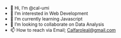 - 👋 Hi, I’m @cal-umi
- 👀 I’m interested in Web Development
- 🌱 I’m currently learning Javascript
- 💞️ I’m looking to collaborate on Data Analysis
- 📫 How to reach via Email; Calfaroleal@gmail.com
<!---
cal-umi/cal-umi is a ✨ special ✨ repository because its `README.md` (this file) appears on your GitHub profile.
You can click the Preview link to take a look at your changes.
--->
